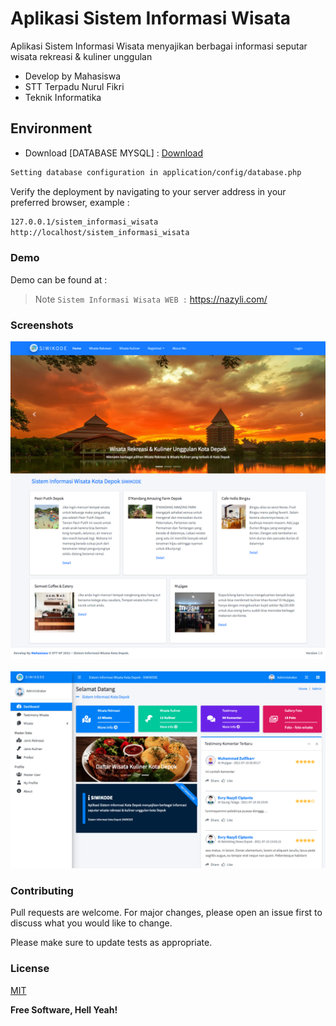 # Aplikasi Sistem Informasi Wisata

Aplikasi Sistem Informasi Wisata menyajikan berbagai informasi seputar wisata rekreasi & kuliner unggulan
- Develop by Mahasiswa
- STT Terpadu Nurul Fikri
- Teknik Informatika

## Environment
* Download [DATABASE MYSQL] : [Download](db_wisata.sql)

```sh
Setting database configuration in application/config/database.php
```
Verify the deployment by navigating to your server address in
your preferred browser, example : 
```sh
127.0.0.1/sistem_informasi_wisata
http://localhost/sistem_informasi_wisata
```
### Demo
Demo can be found at : 
> Note `Sistem Informasi Wisata WEB :` https://nazyli.com/


### Screenshots
![picture](assets/dist/img/ss/ss1.png)  
 \
![picture](assets/dist/img/ss/ss2.png)

### Contributing
Pull requests are welcome. For major changes, please open an issue first to discuss what you would like to change.

Please make sure to update tests as appropriate.

### License
[MIT](https://choosealicense.com/licenses/mit/)

**Free Software, Hell Yeah!**

